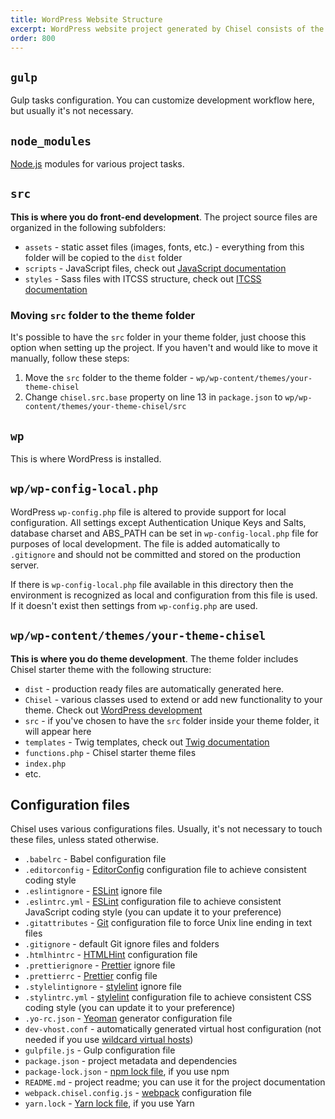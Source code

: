 ```yaml
---
title: WordPress Website Structure
excerpt: WordPress website project generated by Chisel consists of the following folders and files
order: 800
---
```


## `gulp`

Gulp tasks configuration. You can customize development workflow here, but usually it's not necessary.

## `node_modules`

[Node.js](https://nodejs.org/) modules for various project tasks.

## `src`

**This is where you do front-end development**. The project source files are organized in the following subfolders:

- `assets` - static asset files (images, fonts, etc.) - everything from this folder will be copied to the `dist` folder
- `scripts` - JavaScript files, check out [JavaScript documentation](/docs/development/javascript)
- `styles` - Sass files with ITCSS structure, check out [ITCSS documentation](/docs/development/itcss)

### Moving `src` folder to the theme folder

It's possible to have the `src` folder in your theme folder, just choose this option when setting up the project. If you haven't and would like to move it manually, follow these steps:

1. Move the `src` folder to the theme folder - `wp/wp-content/themes/your-theme-chisel`
2. Change `chisel.src.base` property on line 13 in `package.json` to `wp/wp-content/themes/your-theme-chisel/src`

## `wp`

This is where WordPress is installed.

## `wp/wp-config-local.php`

WordPress `wp-config.php` file is altered to provide support for local configuration. All settings except Authentication Unique Keys and Salts, database charset and ABS_PATH can be set in `wp-config-local.php` file for purposes of local development. The file is added automatically to `.gitignore` and should not be committed and stored on the production server.

If there is `wp-config-local.php` file available in this directory then the environment is recognized as local and configuration from this file is used. If it doesn't exist then settings from `wp-config.php` are used.

## `wp/wp-content/themes/your-theme-chisel`

**This is where you do theme development**. The theme folder includes Chisel starter theme with the following structure:

- `dist` - production ready files are automatically generated here.
- `Chisel` - various classes used to extend or add new functionality to your theme. Check out [WordPress development](/docs/development/wordpress)
- `src` - if you've chosen to have the `src` folder inside your theme folder, it will appear here
- `templates` - Twig templates, check out [Twig documentation](/docs/development/twig)
- `functions.php` - Chisel starter theme files
- `index.php`
- etc.

## Configuration files

Chisel uses various configurations files. Usually, it's not necessary to touch these files, unless stated otherwise.

- `.babelrc` - Babel configuration file
- `.editorconfig` - [EditorConfig](http://editorconfig.org/) configuration file to achieve consistent coding style
- `.eslintignore` - [ESLint](http://eslint.org/) ignore file
- `.eslintrc.yml` - [ESLint](http://eslint.org/) configuration file to achieve consistent JavaScript coding style (you can update it to your preference)
- `.gitattributes` - [Git](http://git-scm.com/) configuration file to force Unix line ending in text files
- `.gitignore` - default Git ignore files and folders
- `.htmlhintrc` - [HTMLHint](https://github.com/yaniswang/HTMLHint) configuration file
- `.prettierignore` - [Prettier](https://prettier.io/) ignore file
- `.prettierrc` - [Prettier](https://prettier.io/) config file
- `.stylelintignore` - [stylelint](http://stylelint.io/) ignore file
- `.stylintrc.yml` - [stylelint](http://stylelint.io/) configuration file to achieve consistent CSS coding style (you can update it to your preference)
- `.yo-rc.json` - [Yeoman](http://yeoman.io/) generator configuration file
- `dev-vhost.conf` - automatically generated virtual host configuration (not needed if you use [wildcard virtual hosts](/docs/installation/wildcard-virtual-hosts))
- `gulpfile.js` - Gulp configuration file
- `package.json` - project metadata and dependencies
- `package-lock.json` - [npm lock file](https://docs.npmjs.com/files/package-locks), if you use npm
- `README.md` - project readme; you can use it for the project documentation
- `webpack.chisel.config.js` - [webpack](https://webpack.js.org/) configuration file
- `yarn.lock` - [Yarn lock file](https://yarnpkg.com/lang/en/docs/yarn-lock/), if you use Yarn
